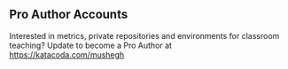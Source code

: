 ## Pro Author Accounts
Interested in metrics, private repositories and environments for classroom teaching? Update to become a Pro Author at https://katacoda.com/mushegh
